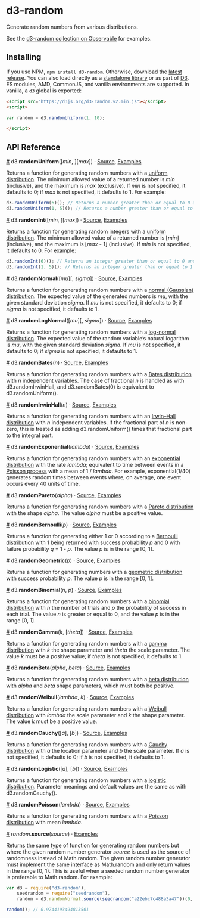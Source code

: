 # d3-random

Generate random numbers from various distributions.

See the [d3-random collection on Observable](https://observablehq.com/collection/@d3/d3-random) for examples.

## Installing

If you use NPM, `npm install d3-random`. Otherwise, download the [latest release](https://github.com/d3/d3-random/releases/latest). You can also load directly as a [standalone library](https://d3js.org/d3-random.v2.min.js) or as part of [D3](https://github.com/d3/d3). ES modules, AMD, CommonJS, and vanilla environments are supported. In vanilla, a `d3` global is exported:

```html
<script src="https://d3js.org/d3-random.v2.min.js"></script>
<script>

var random = d3.randomUniform(1, 10);

</script>
```

## API Reference

<a name="randomUniform" href="#randomUniform">#</a> d3.<b>randomUniform</b>([<i>min</i>, ][<i>max</i>]) · [Source](https://github.com/d3/d3-random/blob/master/src/uniform.js), [Examples](https://observablehq.com/@d3/d3-random#uniform)

Returns a function for generating random numbers with a [uniform distribution](https://en.wikipedia.org/wiki/Uniform_distribution_\(continuous\)). The minimum allowed value of a returned number is *min* (inclusive), and the maximum is *max* (exclusive). If *min* is not specified, it defaults to 0; if *max* is not specified, it defaults to 1. For example:

```js
d3.randomUniform(6)(); // Returns a number greater than or equal to 0 and less than 6.
d3.randomUniform(1, 5)(); // Returns a number greater than or equal to 1 and less than 5.
```

<a name="randomInt" href="#randomInt">#</a> d3.<b>randomInt</b>([<i>min</i>, ][<i>max</i>]) · [Source](https://github.com/d3/d3-random/blob/master/src/int.js), [Examples](https://observablehq.com/@d3/d3-random#int)

Returns a function for generating random integers with a [uniform distribution](https://en.wikipedia.org/wiki/Uniform_distribution_\(continuous\)). The minimum allowed value of a returned number is ⌊*min*⌋ (inclusive), and the maximum is ⌊*max* - 1⌋ (inclusive). If *min* is not specified, it defaults to 0. For example:

```js
d3.randomInt(6)(); // Returns an integer greater than or equal to 0 and less than 6.
d3.randomInt(1, 5)(); // Returns an integer greater than or equal to 1 and less than 5.
```

<a name="randomNormal" href="#randomNormal">#</a> d3.<b>randomNormal</b>([<i>mu</i>][, <i>sigma</i>]) · [Source](https://github.com/d3/d3-random/blob/master/src/normal.js), [Examples](https://observablehq.com/@d3/d3-random#normal)

Returns a function for generating random numbers with a [normal (Gaussian) distribution](https://en.wikipedia.org/wiki/Normal_distribution). The expected value of the generated numbers is *mu*, with the given standard deviation *sigma*. If *mu* is not specified, it defaults to 0; if *sigma* is not specified, it defaults to 1.

<a name="randomLogNormal" href="#randomLogNormal">#</a> d3.<b>randomLogNormal</b>([<i>mu</i>][, <i>sigma</i>]) · [Source](https://github.com/d3/d3-random/blob/master/src/logNormal.js), [Examples](https://observablehq.com/@d3/d3-random#logNormal)

Returns a function for generating random numbers with a [log-normal distribution](https://en.wikipedia.org/wiki/Log-normal_distribution). The expected value of the random variable’s natural logarithm is *mu*, with the given standard deviation *sigma*. If *mu* is not specified, it defaults to 0; if *sigma* is not specified, it defaults to 1.

<a name="randomBates" href="#randomBates">#</a> d3.<b>randomBates</b>(<i>n</i>) · [Source](https://github.com/d3/d3-random/blob/master/src/bates.js), [Examples](https://observablehq.com/@d3/d3-random#bates)

Returns a function for generating random numbers with a [Bates distribution](https://en.wikipedia.org/wiki/Bates_distribution) with *n* independent variables. The case of fractional *n* is handled as with d3.randomIrwinHall, and d3.randomBates(0) is equivalent to d3.randomUniform().

<a name="randomIrwinHall" href="#randomIrwinHall">#</a> d3.<b>randomIrwinHall</b>(<i>n</i>) · [Source](https://github.com/d3/d3-random/blob/master/src/irwinHall.js), [Examples](https://observablehq.com/@d3/d3-random#irwinHall)

Returns a function for generating random numbers with an [Irwin–Hall distribution](https://en.wikipedia.org/wiki/Irwin–Hall_distribution) with *n* independent variables. If the fractional part of *n* is non-zero, this is treated as adding d3.randomUniform() times that fractional part to the integral part.

<a name="randomExponential" href="#randomExponential">#</a> d3.<b>randomExponential</b>(<i>lambda</i>) · [Source](https://github.com/d3/d3-random/blob/master/src/exponential.js), [Examples](https://observablehq.com/@d3/d3-random#exponential)

Returns a function for generating random numbers with an [exponential distribution](https://en.wikipedia.org/wiki/Exponential_distribution) with the rate *lambda*; equivalent to time between events in a [Poisson process](https://en.wikipedia.org/wiki/Poisson_point_process) with a mean of 1 / *lambda*. For example, exponential(1/40) generates random times between events where, on average, one event occurs every 40 units of time.

<a name="randomPareto" href="#randomPareto">#</a> d3.<b>randomPareto</b>(<i>alpha</i>) · [Source](https://github.com/d3/d3-random/blob/master/src/pareto.js), [Examples](https://observablehq.com/@d3/d3-random#pareto)

Returns a function for generating random numbers with a [Pareto distribution](https://en.wikipedia.org/wiki/Pareto_distribution) with the shape *alpha*. The value *alpha* must be a positive value.

<a name="randomBernoulli" href="#randomBernoulli">#</a> d3.<b>randomBernoulli</b>(<i>p</i>) · [Source](https://github.com/d3/d3-random/blob/master/src/bernoulli.js), [Examples](https://observablehq.com/@d3/d3-random#bernoulli)

Returns a function for generating either 1 or 0 according to a [Bernoulli distribution](https://en.wikipedia.org/wiki/Binomial_distribution) with 1 being returned with success probability *p* and 0 with failure probability *q* = 1 - *p*. The value *p* is in the range [0, 1].

<a name="randomGeometric" href="#randomGeometric">#</a> d3.<b>randomGeometric</b>(<i>p</i>) · [Source](https://github.com/d3/d3-random/blob/master/src/geometric.js), [Examples](https://observablehq.com/@d3/d3-random#geometric)

Returns a function for generating numbers with a [geometric distribution](https://en.wikipedia.org/wiki/Geometric_distribution) with success probability *p*. The value *p* is in the range [0, 1].

<a name="randomBinomial" href="#randomBinomial">#</a> d3.<b>randomBinomial</b>(<i>n</i>, <i>p</i>) · [Source](https://github.com/d3/d3-random/blob/master/src/binomial.js), [Examples](https://observablehq.com/@d3/d3-random#binomial)

Returns a function for generating random numbers with a [binomial distribution](https://en.wikipedia.org/wiki/Binomial_distribution) with *n* the number of trials and *p* the probability of success in each trial. The value *n* is greater or equal to 0, and the value *p* is in the range [0, 1].

<a name="randomGamma" href="#randomGamma">#</a> d3.<b>randomGamma</b>(<i>k</i>, [<i>theta</i>]) · [Source](https://github.com/d3/d3-random/blob/master/src/gamma.js), [Examples](https://observablehq.com/@parcly-taxel/the-gamma-and-beta-distributions)

Returns a function for generating random numbers with a [gamma distribution](https://en.wikipedia.org/wiki/Gamma_distribution) with *k* the shape parameter and *theta* the scale parameter. The value *k* must be a positive value; if *theta* is not specified, it defaults to 1.

<a name="randomBeta" href="#randomBeta">#</a> d3.<b>randomBeta</b>(<i>alpha</i>, <i>beta</i>) · [Source](https://github.com/d3/d3-random/blob/master/src/beta.js), [Examples](https://observablehq.com/@parcly-taxel/the-gamma-and-beta-distributions)

Returns a function for generating random numbers with a [beta distribution](https://en.wikipedia.org/wiki/Beta_distribution) with *alpha* and *beta* shape parameters, which must both be positive.

<a name="randomWeibull" href="#randomWeibull">#</a> d3.<b>randomWeibull</b>(<i>lambda</i>, <i>k</i>) · [Source](https://github.com/d3/d3-random/blob/master/src/weibull.js), [Examples](https://observablehq.com/@troymagennis/weibull-distribution)

Returns a function for generating random numbers with a [Weibull distribution](https://en.wikipedia.org/wiki/Weibull_distribution) with *lambda* the scale parameter and *k* the shape parameter. The value *k* must be a positive value.

<a name="randomCauchy" href="#randomCauchy">#</a> d3.<b>randomCauchy</b>([<i>a</i>], [<i>b</i>]) · [Source](https://github.com/d3/d3-random/blob/master/src/cauchy.js), [Examples](https://observablehq.com/@parcly-taxel/cauchy-and-logistic-distributions)

Returns a function for generating random numbers with a [Cauchy distribution](https://en.wikipedia.org/wiki/Cauchy_distribution) with *a* the location parameter and *b* the scale parameter. If *a* is not specified, it defaults to 0; if *b* is not specified, it defaults to 1.

<a name="randomLogistic" href="#randomLogistic">#</a> d3.<b>randomLogistic</b>([<i>a</i>], [<i>b</i>]) · [Source](https://github.com/d3/d3-random/blob/master/src/logistic.js), [Examples](https://observablehq.com/@parcly-taxel/cauchy-and-logistic-distributions)

Returns a function for generating random numbers with a [logistic distribution](https://en.wikipedia.org/wiki/Logistic_distribution). Parameter meanings and default values are the same as with d3.randomCauchy().

<a name="randomPoisson" href="#randomPoisson">#</a> d3.<b>randomPoisson</b>(<i>lambda</i>) · [Source](https://github.com/d3/d3-random/blob/master/src/poisson.js), [Examples](https://observablehq.com/@parcly-taxel/the-poisson-distribution)

Returns a function for generating random numbers with a [Poisson distribution](https://en.wikipedia.org/wiki/Poisson_distribution) with mean *lambda*.

<a name="random_source" href="#random_source">#</a> <i>random</i>.<b>source</b>(<i>source</i>) · [Examples](https://observablehq.com/@d3/random-source)

Returns the same type of function for generating random numbers but where the given random number generator *source* is used as the source of randomness instead of Math.random. The given random number generator must implement the same interface as Math.random and only return values in the range [0, 1). This is useful when a seeded random number generator is preferable to Math.random. For example:

```js
var d3 = require("d3-random"),
    seedrandom = require("seedrandom"),
    random = d3.randomNormal.source(seedrandom("a22ebc7c488a3a47"))(0, 1);

random(); // 0.9744193494813501
```
